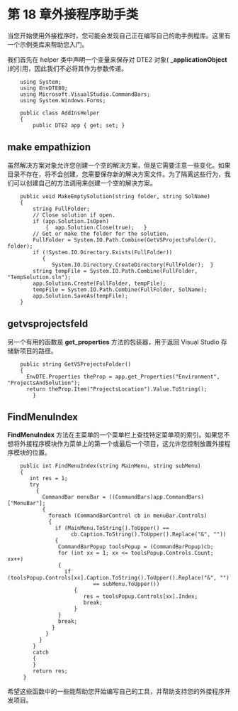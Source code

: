 # 第 18 章外接程序助手类

当您开始使用外接程序时，您可能会发现自己正在编写自己的助手例程库。这里有一个示例类库来帮助您入门。

我们首先在 helper 类中声明一个变量来保存对 DTE2 对象( **_applicationObject** )的引用，因此我们不必将其作为参数传递。

```
    using System;
    using EnvDTE80;
    using Microsoft.VisualStudio.CommandBars;
    using System.Windows.Forms;

    public class AddInsHelper
    {
        public DTE2 app { get; set; }

```

## make empathizion

虽然解决方案对象允许您创建一个空的解决方案，但是它需要注意一些变化。如果目录不存在，将不会创建，您需要保存新的解决方案文件。为了隔离这些行为，我们可以创建自己的方法调用来创建一个空的解决方案。

```
    public void MakeEmptySolution(string folder, string SolName)
    {
        string FullFolder;
        // Close solution if open.
        if (app.Solution.IsOpen)
            {  app.Solution.Close(true);   }
        // Get or make the folder for the solution.
        FullFolder = System.IO.Path.Combine(GetVSProjectsFolder(), folder);
        if (!System.IO.Directory.Exists(FullFolder))
           {
              System.IO.Directory.CreateDirectory(FullFolder);  }
        string tempFile = System.IO.Path.Combine(FullFolder, "TempSolution.sln");
        app.Solution.Create(FullFolder, tempFile);
        tempFile = System.IO.Path.Combine(FullFolder, SolName);
        app.Solution.SaveAs(tempFile);
    }

```

## getvsprojectsfeld

另一个有用的函数是 **get_properties** 方法的包装器，用于返回 Visual Studio 存储新项目的路径。

```
    public string GetVSProjectsFolder()
    {
      EnvDTE.Properties theProp = app.get_Properties("Environment", "ProjectsAndSolution");
      return theProp.Item("ProjectsLocation").Value.ToString();
        }

```

## FindMenuIndex

**FindMenuIndex** 方法在主菜单的一个菜单栏上查找特定菜单项的索引。如果您不想将外接程序模块作为菜单上的第一个或最后一个项目，这允许您控制放置外接程序模块的位置。

```
    public int FindMenuIndex(string MainMenu, string subMenu)
    {
       int res = 1;
       try
         {
           CommandBar menuBar = ((CommandBars)app.CommandBars)["MenuBar"];
           {
             foreach (CommandBarControl cb in menuBar.Controls)
             {
               if (MainMenu.ToString().ToUpper() ==  
                    cb.Caption.ToString().ToUpper().Replace("&", ""))
               {
                CommandBarPopup toolsPopup = (CommandBarPopup)cb;
                for (int xx = 1; xx <= toolsPopup.Controls.Count; xx++)
                {
                  if (toolsPopup.Controls[xx].Caption.ToString().ToUpper().Replace("&", "")
                           == subMenu.ToUpper())
                     {
                        res = toolsPopup.Controls[xx].Index;
                        break;
                     }
                }
                break;
              }
            }
          }
        }
        catch
        {
        }
        return res;
     }

```

希望这些函数中的一些能帮助您开始编写自己的工具，并帮助支持您的外接程序开发项目。